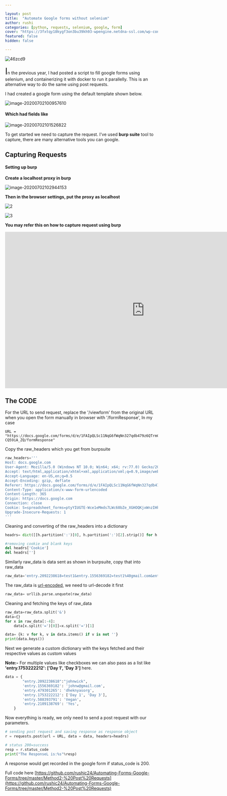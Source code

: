 ```yaml
---

layout: post
title:  "Automate Google forms without selenium"
author: rushi
categories: [python, requests, selenium, google, form]
cover: "https://3fxtqy18kygf3on3bu39kh93-wpengine.netdna-ssl.com/wp-content/uploads/2019/07/selenium-webdriver-tutorial.png"
featured: false
hidden: false

---
```




![46zcd9](static/img/2020-07-02-Automate-Forms-Without-Selenium/46zcd9.jpg)

<span style="font-size:30px;">I</span>n the previous year, I had posted a script to fill google forms using selenium, and containerizing it with docker to run it parallelly. This is an alternative way to do the same using post requests.

I had created a google form using the default template shown below.



![image-20200702100957610](static/img/2020-07-02-Automate-Forms-Without-Selenium/image-20200702100957610.png)



#### Which had fields like

![image-20200702101526822](static/img/2020-07-02-Automate-Forms-Without-Selenium/image-20200702101526822.png)



To get started we need to capture the request. I've used **burp suite** tool to capture, there are many alternative tools you can google. 



## Capturing Requests

#### Setting up burp

**Create a localhost proxy in burp**

![image-20200702102944153](static/img/2020-07-02-Automate-Forms-Without-Selenium/image-20200702102944153.png)



**Then in the browser settings, put the proxy as localhost**

![2](static/img/2020-07-02-Automate-Forms-Without-Selenium/2.PNG)

![3](static/img/2020-07-02-Automate-Forms-Without-Selenium/3.PNG)





**You may refer this on how to capture request using burp**

<iframe width="917" height="516" src="https://www.youtube.com/embed/gZtuqbEE6aY" frameborder="0" allow="accelerometer; autoplay; encrypted-media; gyroscope; picture-in-picture" allowfullscreen></iframe>



## The CODE

For the URL to send request, replace the '/viewform' from the original URL when you open the form manually in browser with '/formResponse',  In my case

```{r, engine='python', count_lines}
URL = "https://docs.google.com/forms/d/e/1FAIpQLSc11NqG6fWqNn327qdb479z6QTrmC7QEwbvH7sB-CQ59iA_ZQ/formResponse"
```

Copy the raw_headers which you get from burpsuite

```python
raw_headers='''
Host: docs.google.com
User-Agent: Mozilla/5.0 (Windows NT 10.0; Win64; x64; rv:77.0) Gecko/20100101 Firefox/77.0
Accept: text/html,application/xhtml+xml,application/xml;q=0.9,image/webp,*/*;q=0.8
Accept-Language: en-US,en;q=0.5
Accept-Encoding: gzip, deflate
Referer: https://docs.google.com/forms/d/e/1FAIpQLSc11NqG6fWqNn327qdb479z6QTrmC7QEwbvH7sB-CQ59iA_ZQ/viewform?fbzx=5050709467963863140
Content-Type: application/x-www-form-urlencoded
Content-Length: 365
Origin: https://docs.google.com
Connection: close
Cookie: S=spreadsheet_forms=ptyYIUGTE-Wce1eMmds7LWc60bZe_XGHOQKjxWnzIHk; NID=204=0wAwj_KBdtmVpuWOQvMGbyhQS7w9LewGgXAnULqYY-ElcRmhGC1_LeJHUB__Fl7nRmGA89EjUK_6PDO4ihZ0fbL0mohFj5zYKpwCZ3j-DoGFtMo2gzQ0Ck9XabjFSDOGgYvjQXFVE6YuhD9SzX9XKub9zsG7o6KPKNThIYz0f5I; ANID=AHWqTUm_MzyyXf3yDhw_L2TZ3Gx9IL62BowaziQCT57iFP7NiOWn86NfU5A3FRyo
Upgrade-Insecure-Requests: 1
'''
```



Cleaning and converting of the raw_headers into a dictionary

```python
headrs= dict([[h.partition(':')[0], h.partition(':')[2].strip()] for h in raw_headers.split('/n')])

#removing cookie and blank keys
del headrs['Cookie']
del headrs['']
```



Similarly raw_data is data sent as shown in burpsuite, copy that into raw_data

```Python
raw_data='entry.2092238618=test1&entry.1556369182=test1%40gmail.com&entry.479301265=asdasd&entry.1753222212=Day+1&entry.1753222212=Day+3&entry.588393791=Vegetarian&entry.2109138769=Yes&entry.1753222212_sentinel=&entry.588393791_sentinel=&entry.2109138769_sentinel=&fvv=1&draftResponse=%5Bnull%2Cnull%2C%225050709467963863140%22%5D%0D%0A&pageHistory=0&fbzx=5050709467963863140'

```

The raw_data is [url-encoded](https://www.w3schools.com/tags/ref_urlencode.ASP), we need to url-decode it first

```Python
raw_data= urllib.parse.unquote(raw_data)
```



Cleaning and fetching the keys of raw_data

```python
raw_data=raw_data.split('&')
data={}
for x in raw_data[:-4]:
    data[x.split('=')[0]]=x.split('=')[1]

data= {k: v for k, v in data.items() if v is not ''}
print(data.keys())
```

Next we generate a custom dictionary with the keys fetched and their respective values as custom values

**Note:-** For multiple values like checkboxes we can also pass as a list like **'entry.1753222212': ['Day 1', 'Day 3']** here.

```python
data = {
        "entry.2092238618":"johnwick",
        'entry.1556369182': 'johnw@gmail.com',
        'entry.479301265': 'dheknyasorg',
        'entry.1753222212': ['Day 1', 'Day 3'],
        'entry.588393791': 'Vegan',
        'entry.2109138769': 'Yes',
    }
```



Now everything is ready, we only need to send a post request with our parameters.

```Python
# sending post request and saving response as response object 
r = requests.post(url = URL, data = data, headers=headrs) 

# status 200=success 
resp = r.status_code 
print("The ResponseL is:%s"%resp) 
```

A response would get recorded in the google form if status_code is 200.



Full code here [https://github.com/rushic24/Automating-Forms-Google-Forms/tree/master/Method2-%20Post%20Requests](https://github.com/rushic24/Automating-Forms-Google-Forms/tree/master/Method2-%20Post%20Requests)